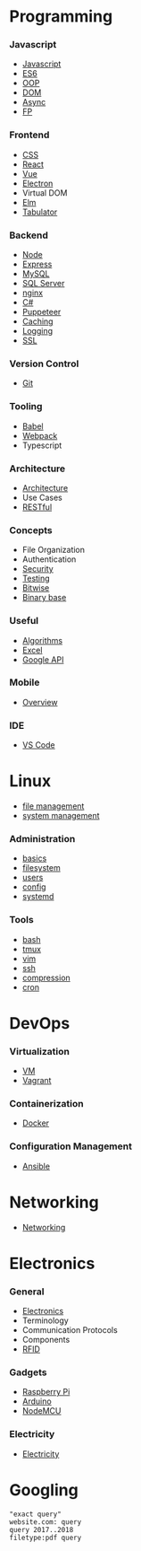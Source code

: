 # Programming

### Javascript

-   [Javascript](./topics/javascript.md)
-   [ES6](./topics/es6.md)
-   [OOP](./topics/oop.md)
-   [DOM](./topics/dom.md)
-   [Async](./topics/async.md)
-   [FP](./topics/fp.md)

### Frontend

-   [CSS](./topics/css.md)
-   [React](./topics/react.md)
-   [Vue](./topics/vue.md)
-   [Electron](./topics/electron.md)
-   Virtual DOM
-   [Elm](./topics/elm.md)
-   [Tabulator](./topics/tabulator.md)

### Backend

-   [Node](./topics/node.md)
-   [Express](./topics/express.md)
-   [MySQL](./topics/mysql.md)
-   [SQL Server](./topics/mssql.md)
-   [nginx](./topics/nginx.md)
-   [C#](./topics/csharp.md)
-   [Puppeteer](./topics/puppeteer.md)
-   [Caching](./topics/caching.md)
-   [Logging](./topics/logging.md)
-   [SSL](./topics/ssl.md)

### Version Control

-   [Git](./topics/git.md)

### Tooling

-   [Babel](./topics/babel.md)
-   [Webpack](./topics/webpack.md)
-   Typescript

### Architecture
-   [Architecture](./topics/architecture.md)
-   Use Cases
-   [RESTful](./topics/restful.md)

### Concepts

-   File Organization
-   Authentication
-   [Security](./topics/security.md)
-   [Testing](./topics/testing.md)
-   [Bitwise](./topics/bitwise.md)
-   [Binary base](./topics/base.md)

### Useful

-   [Algorithms](./topics/algos.md)
-   [Excel](./topics/excel.md)
-   [Google API](./topics/googleapi.md)

### Mobile

-   [Overview](./topics/mobile.md)

### IDE

-   [VS Code](./topics/vscode.md)

# Linux
-   [file management](./topics/Linux_File_Management.md)
-   [system management](./topics/Linux_System_Management.md)

### Administration

-   [basics](./topics/linux.md)
-   [filesystem](./topics/filesystem.md)
-   [users](./topics/users.md)
-   [config](./topics/config.md)
-   [systemd](./topics/systemd.md)

### Tools

-   [bash](./topics/bash.md)
-   [tmux](./topics/tmux.md)
-   [vim](./topics/vim.md)
-   [ssh](./topics/ssh.md)
-   [compression](./topics/compression.md)
-   [cron](./topics/cron.md)

# DevOps

### Virtualization

-   [VM](./topics/vm.md)
-   [Vagrant](./topics/vagrant.md)

### Containerization

-   [Docker](./topics/docker.md)

### Configuration Management

-   [Ansible](./topics/ansible.md)

# Networking

-   [Networking](./topics/networking.md)

# Electronics

### General

-   [Electronics](./topics/electronics.md)
- Terminology
- Communication Protocols
- Components
-   [RFID](./topics/rfid.md)

### Gadgets

-   [Raspberry Pi](./topics/raspberrypi.md)
-   [Arduino](./topics/arduino.md)
-   [NodeMCU](./topics/nodemcu.md)

### Electricity

-   [Electricity](./topics/electricity.md)

# Googling

```
"exact query"
website.com: query
query 2017..2018
filetype:pdf query
```